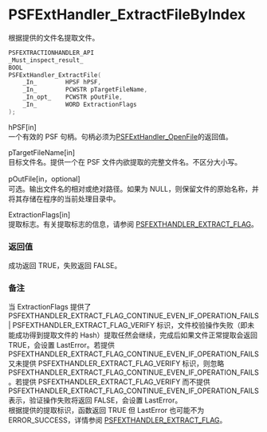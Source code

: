 # PSFExtHandler_ExtractFileByIndex
根据提供的文件名提取文件。
````c
PSFEXTRACTIONHANDLER_API
_Must_inspect_result_
BOOL
PSFExtHandler_ExtractFile(
    _In_        HPSF hPSF,
    _In_        PCWSTR pTargetFileName,
    _In_opt_    PCWSTR pOutFile,
    _In_        WORD ExtractionFlags
);
````
hPSF\[in\]  
一个有效的 PSF 句柄。句柄必须为[PSFExtHandler_OpenFile](PSFExtHandler_OpenFile_zh-Hans.md)的返回值。

pTargetFileName\[in\]  
目标文件名。提供一个在 PSF 文件内欲提取的完整文件名。不区分大小写。

pOutFile\[in，optional\]  
可选。输出文件名的相对或绝对路径。如果为 NULL，则保留文件的原始名称，并将其存储在程序的当前处理目录中。

ExtractionFlags\[in\]  
提取标志。有关提取标志的信息，请参阅 [PSFEXTHANDLER_EXTRACT_FLAG](PSFEXTHANDLER_EXTRACT_FLAG_zh-Hans.md)。  
### 返回值
成功返回 TRUE，失败返回 FALSE。  
### 备注
当 ExtractionFlags 提供了 PSFEXTHANDLER_EXTRACT_FLAG_CONTINUE_EVEN_IF_OPERATION_FAILS | PSFEXTHANDLER_EXTRACT_FLAG_VERIFY 标识，文件校验操作失败（即未能成功得到提取文件的 Hash）提取任然会继续，完成后如果文件正常提取会返回 TRUE，会设置 LastError。若提供 PSFEXTHANDLER_EXTRACT_FLAG_CONTINUE_EVEN_IF_OPERATION_FAILS 又未提供 PSFEXTHANDLER_EXTRACT_FLAG_VERIFY 标识，则忽略 PSFEXTHANDLER_EXTRACT_FLAG_CONTINUE_EVEN_IF_OPERATION_FAILS。若提供 PSFEXTHANDLER_EXTRACT_FLAG_VERIFY 而不提供 PSFEXTHANDLER_EXTRACT_FLAG_CONTINUE_EVEN_IF_OPERATION_FAILS 表示，验证操作失败将返回 FALSE，会设置 LastError。  
根据提供的提取标识，函数返回 TRUE 但 LastError 也可能不为 ERROR_SUCCESS，详情参阅 [PSFEXTHANDLER_EXTRACT_FLAG](PSFEXTHANDLER_EXTRACT_FLAG_zh-Hans.md)。
